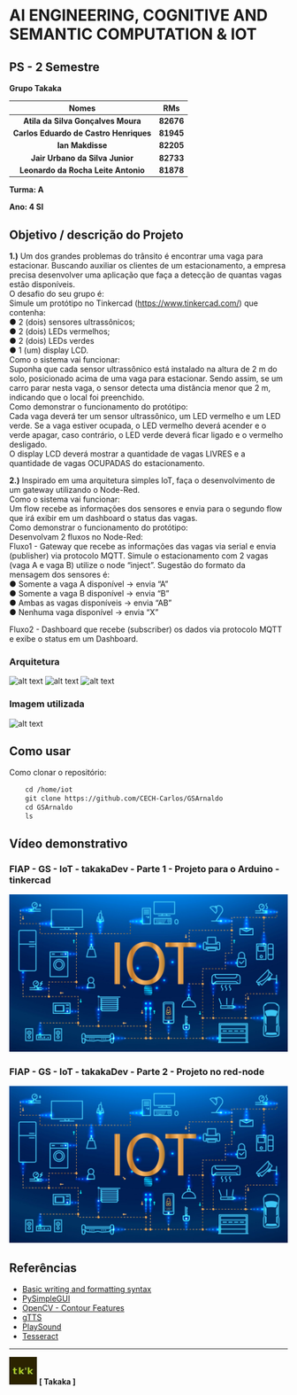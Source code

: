 # AI ENGINEERING, COGNITIVE AND SEMANTIC COMPUTATION & IOT

## PS - 2 Semestre

**Grupo Takaka**

| **Nomes**                            | **RMs**   |
|                 :---:                |   :---:   |
|**Atila da Silva Gonçalves Moura**    | **82676** |
|**Carlos Eduardo de Castro Henriques**| **81945** |
|**Ian Makdisse**                      | **82205** |
|**Jair Urbano da Silva Junior**       | **82733** |
|**Leonardo da Rocha Leite Antonio**   | **81878** |


**Turma: A**

**Ano: 4 SI**

## Objetivo / descrição do Projeto
**1.)** Um dos grandes problemas do trânsito é encontrar uma vaga
para estacionar. Buscando auxiliar os clientes de um estacionamento, a
empresa precisa desenvolver uma aplicação que faça a detecção de quantas
vagas estão disponíveis. <br>
O desafio do seu grupo é: <br>
Simule um protótipo no Tinkercad (https://www.tinkercad.com/) que contenha: <br>
● 2 (dois) sensores ultrassônicos; <br>
● 2 (dois) LEDs vermelhos; <br>
● 2 (dois) LEDs verdes <br>
● 1 (um) display LCD. <br>
Como o sistema vai funcionar: <br>
Suponha que cada sensor ultrassônico está instalado na altura de 2 m
do solo, posicionado acima de uma vaga para estacionar. Sendo assim, se um
carro parar nesta vaga, o sensor detecta uma distância menor que 2 m,
indicando que o local foi preenchido. <br>
Como demonstrar o funcionamento do protótipo: <br>
Cada vaga deverá ter um sensor ultrassônico, um LED vermelho e um
LED verde. Se a vaga estiver ocupada, o LED vermelho deverá acender e o
verde apagar, caso contrário, o LED verde deverá ficar ligado e o vermelho
desligado. <br>
O display LCD deverá mostrar a quantidade de vagas LIVRES e a
quantidade de vagas OCUPADAS do estacionamento. <br>

**2.)** Inspirado em uma arquitetura simples IoT, faça o
desenvolvimento de um gateway utilizando o Node-Red. <br>
Como o sistema vai funcionar: <br>
Um flow recebe as informações dos sensores e envia para o segundo
flow que irá exibir em um dashboard o status das vagas. <br>
Como demonstrar o funcionamento do protótipo: <br>
Desenvolvam 2 fluxos no Node-Red: <br>
Fluxo1 - Gateway que recebe as informações das vagas via serial e envia
(publisher) via protocolo MQTT. Simule o estacionamento com 2 vagas (vaga A
e vaga B) utilize o node “inject”. Sugestão do formato da mensagem dos
sensores é: <br>
● Somente a vaga A disponível → envia “A” <br>
● Somente a vaga B disponível → envia “B” <br>
● Ambas as vagas disponíveis → envia “AB” <br>
● Nenhuma vaga disponível → envia “X”

Fluxo2 - Dashboard que recebe (subscriber) os dados via protocolo MQTT e
exibe o status em um Dashboard.

### Arquitetura
![alt text](./assets/Diagrama/0.jpg "Começo do código")
![alt text](./assets/Diagrama/1.jpg "Meio do código")
![alt text](./assets/Diagrama/2.jpg "Fim do código")
### Imagem utilizada

![alt text](./assets/Curriculo_exemplo.jpg "Currículo de exemplo")

## Como usar 

Como clonar o repositório:

~~~wsl2   
    cd /home/iot
    git clone https://github.com/CECH-Carlos/GSArnaldo
    cd GSArnaldo
    ls
~~~
## Vídeo demonstrativo
### FIAP - GS - IoT - takakaDev - Parte 1 - Projeto para o Arduino - tinkercad
[![youtube.com](./assets/IoT-devices-1.jpg)](https://youtu.be/V70yRazF_lg)
### FIAP - GS - IoT - takakaDev - Parte 2 - Projeto no red-node
[![youtube.com](./assets/IoT-devices-1.jpg)](https://youtu.be/oEOFAzFlPnA)

## Referências 

* [Basic writing and formatting syntax](https://docs.github.com/en/github/writing-on-github/getting-started-with-writing-and-formatting-on-github/basic-writing-and-formatting-syntax)
* [PySimpleGUI](https://pysimplegui.readthedocs.io/en/latest/)
* [OpenCV - Contour Features](https://docs.opencv.org/4.x/dd/d49/tutorial_py_contour_features.html)
* [gTTS](https://gtts.readthedocs.io/en/latest/module.html#languages-gtts-lang)
* [PlaySound](https://pypi.org/project/playsound/)
* [Tesseract](https://github.com/UB-Mannheim/tesseract/wiki)


---
![alt text](./assets/takaka_logo_quadrado.jpeg "Logo TAKAKA") __**[ Takaka ]**__
